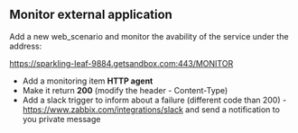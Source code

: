## Monitor external application
Add a new web_scenario and monitor the avability of the service under the address:

https://sparkling-leaf-9884.getsandbox.com:443/MONITOR


* Add a monitoring item **HTTP agent**
* Make it return **200** (modify the header - Content-Type)
* Add a slack trigger to inform about a failure (different code than 200) - https://www.zabbix.com/integrations/slack and send a notification to you private message
  